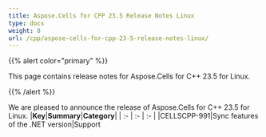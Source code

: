 ```yaml
---
title: Aspose.Cells for CPP 23.5 Release Notes Linux
type: docs
weight: 8
url: /cpp/aspose-cells-for-cpp-23-5-release-notes-linux/
---
```


{{% alert color="primary" %}}

This page contains release notes for Aspose.Cells for C++ 23.5 for Linux.

{{% /alert %}}

We are pleased to announce the release of Aspose.Cells for C++ 23.5 for Linux.
|**Key**|**Summary**|**Category**|
| :- | :- | :- |
|CELLSCPP-991|Sync features of the .NET version|Support
